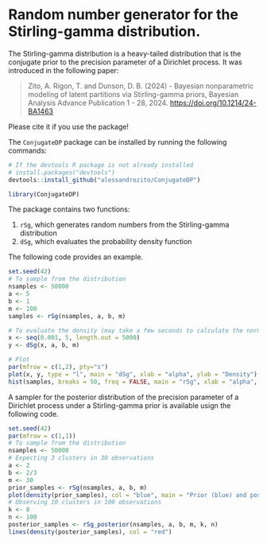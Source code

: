 # Random number generator for the Stirling-gamma distribution. 

The Stirling-gamma distribution is a heavy-tailed distribution that is the conjugate prior to the precision parameter of a Dirichlet process. 
It was introduced in the following paper:
> Zito, A. Rigon, T. and Dunson, D. B. (2024) - Bayesian nonparametric modeling of latent partitions via Stirling-gamma priors, Bayesian Analysis Advance Publication 1 - 28, 2024. https://doi.org/10.1214/24-BA1463

Please cite it if you use the package!

The `ConjugateDP` package can be installed by running the following commands:
```r
# If the devtools R package is not already installed
# install.packages("devtools")
devtools::install_github("alessandrozito/ConjugateDP")

library(ConjugateDP)
```
The package contains two functions: 
  1) `rSg`, which generates random numbers from the Stirling-gamma distribution
  2) `dSg`, which evaluates the probability density function

The following code provides an example.

```r
set.seed(42)
# To sample from the distribution
nsamples <- 50000
a <- 5
b <- 1
m <- 100
samples <- rSg(nsamples, a, b, m)

# To evaluate the density (may take a few seconds to calculate the normalizing constant)
x <- seq(0.001, 5, length.out = 5000)
y <- dSg(x, a, b, m)

# Plot 
par(mfrow = c(1,2), pty="s")
plot(x, y, type = "l", main = "dSg", xlab = "alpha", ylab = "Density")
hist(samples, breaks = 50, freq = FALSE, main = "rSg", xlab = "alpha", ylab = "Density")
```

A sampler for the posterior distribution of the precision parameter of a Dirichlet process
under a Stirling-gamma prior is available usign the following code.
```r
set.seed(42)
par(mfrow = c(1,1))
# To sample from the distribution
nsamples <- 50000
# Expecting 3 clusters in 30 observations
a <- 2
b <- 2/3
m <- 30
prior_samples <- rSg(nsamples, a, b, m)
plot(density(prior_samples), col = "blue", main = "Prior (blue) and posterior (red) precision")
# Observing 10 clusters in 100 observations
k <- 8
n <- 100
posterior_samples <- rSg_posterior(nsamples, a, b, m, k, n)
lines(density(posterior_samples), col = "red")
```




